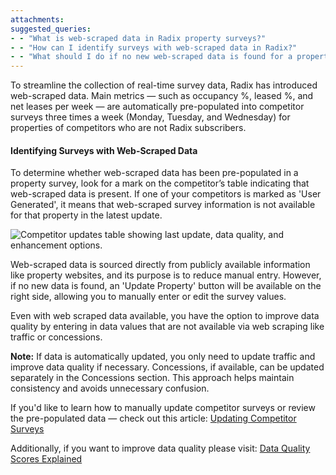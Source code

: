 ```yaml
---
attachments: 
suggested_queries:
- - "What is web-scraped data in Radix property surveys?"
- - "How can I identify surveys with web-scraped data in Radix?"
- - "What should I do if no new web-scraped data is found for a property?"
---
```

To streamline the collection of real-time survey data, Radix has introduced web-scraped data. Main metrics — such as occupancy %, leased %, and net leases per week — are automatically pre-populated into competitor surveys three times a week (Monday, Tuesday, and Wednesday) for properties of competitors who are not Radix subscribers.

#### Identifying Surveys with Web-Scraped Data

To determine whether web-scraped data has been pre-populated in a property survey, look for a mark on the competitor’s table indicating that web-scraped data is present. If one of your competitors is marked as 'User Generated', it means that web-scraped survey information is not available for that property in the latest update.

![Competitor updates table showing last update, data quality, and enhancement options.](attachments/37671449158925.png)

Web-scraped data is sourced directly from publicly available information like property websites, and its purpose is to reduce manual entry. However, if no new data is found, an 'Update Property' button will be available on the right side, allowing you to manually enter or edit the survey values.

Even with web scraped data available, you have the option to improve data quality by entering in data values that are not available via web scraping like traffic or concessions.

**Note:** If data is automatically updated, you only need to update traffic and improve data quality if necessary. Concessions, if available, can be updated separately in the Concessions section. This approach helps maintain consistency and avoids unnecessary confusion.

If you'd like to learn how to manually update competitor surveys or review the pre-populated data — check out this article: [Updating Competitor Surveys](https://help.radix.com/hc/en-us/articles/37874525132941)

Additionally, if you want to improve data quality please visit: [Data Quality Scores Explained](https://help.radix.com/hc/en-us/articles/28429466699533)